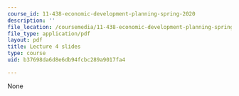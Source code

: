 ```yaml
---
course_id: 11-438-economic-development-planning-spring-2020
description: ''
file_location: /coursemedia/11-438-economic-development-planning-spring-2020/b37698da6d8e6db94fcbc289a9017fa4_MIT11_438s20_lec4.pdf
file_type: application/pdf
layout: pdf
title: Lecture 4 slides
type: course
uid: b37698da6d8e6db94fcbc289a9017fa4

---
```

None